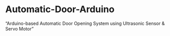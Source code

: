 # Automatic-Door-Arduino
“Arduino-based Automatic Door Opening System using Ultrasonic Sensor &amp; Servo Motor”
